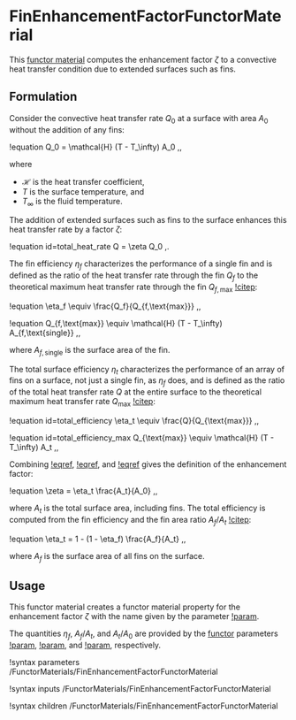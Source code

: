 # FinEnhancementFactorFunctorMaterial

This [functor material](/FunctorMaterials/index.md) computes the enhancement
factor $\zeta$ to a convective heat transfer condition due to extended surfaces such as fins.

## Formulation

Consider the convective heat transfer rate $Q_0$ at a surface with area $A_0$
without the addition of any fins:

!equation
Q_0 = \mathcal{H} (T - T_\infty) A_0 \,,

where

- $\mathcal{H}$ is the heat transfer coefficient,
- $T$ is the surface temperature, and
- $T_\infty$ is the fluid temperature.

The addition of extended surfaces such as fins to the surface enhances this
heat transfer rate by a factor $\zeta$:

!equation id=total_heat_rate
Q = \zeta Q_0 \,.

The fin efficiency $\eta_f$ characterizes the performance of a single fin and
is defined as the ratio of the heat transfer rate through the fin $Q_f$ to the
theoretical maximum heat transfer rate through the fin $Q_{f,\text{max}}$ [!citep](incropera2002):

!equation
\eta_f \equiv \frac{Q_f}{Q_{f,\text{max}}} \,,

!equation
Q_{f,\text{max}} \equiv \mathcal{H} (T - T_\infty) A_{f,\text{single}} \,,

where $A_{f,\text{single}}$ is the surface area of the fin.

The total surface efficiency $\eta_t$ characterizes the performance of an array
of fins on a surface, not just a single fin, as $\eta_f$ does, and is defined
as the ratio of the total heat transfer rate $Q$ at the entire surface to the
theoretical maximum heat transfer rate $Q_{\text{max}}$ [!citep](incropera2002):

!equation id=total_efficiency
\eta_t \equiv \frac{Q}{Q_{\text{max}}} \,,

!equation id=total_efficiency_max
Q_{\text{max}} \equiv \mathcal{H} (T - T_\infty) A_t \,,

Combining [!eqref](total_heat_rate), [!eqref](total_efficiency), and [!eqref](total_efficiency_max)
gives the definition of the enhancement factor:

!equation
\zeta = \eta_t \frac{A_t}{A_0} \,,

where $A_t$ is the total surface area, including fins.
The total efficiency is computed from the fin efficiency and the fin area
ratio $A_f / A_t$ [!citep](incropera2002):

!equation
\eta_t = 1 - (1 - \eta_f) \frac{A_f}{A_t} \,,

where $A_f$ is the surface area of all fins on the surface.

## Usage

This functor material creates a functor material property for the enhancement
factor $\zeta$ with the name given by the parameter
[!param](/FunctorMaterials/FinEnhancementFactorFunctorMaterial/fin_enhancement_factor_name).

The quantities $\eta_f$, $A_f / A_t$, and $A_t / A_0$ are provided by the [functor](/Functors/index.md) parameters
[!param](/FunctorMaterials/FinEnhancementFactorFunctorMaterial/fin_efficiency),
[!param](/FunctorMaterials/FinEnhancementFactorFunctorMaterial/fin_area_fraction), and
[!param](/FunctorMaterials/FinEnhancementFactorFunctorMaterial/area_increase_factor), respectively.

!syntax parameters /FunctorMaterials/FinEnhancementFactorFunctorMaterial

!syntax inputs /FunctorMaterials/FinEnhancementFactorFunctorMaterial

!syntax children /FunctorMaterials/FinEnhancementFactorFunctorMaterial
